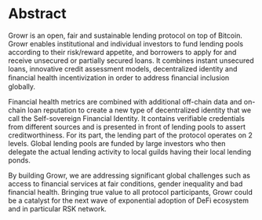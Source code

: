 # Abstract
Growr is an open, fair and sustainable lending protocol on top of Bitcoin. Growr enables institutional and individual investors to fund lending pools according to their risk/reward appetite, and borrowers to apply for and receive unsecured or partially secured loans. It combines instant unsecured loans, innovative credit assessment models, decentralized identity and ﬁnancial health incentivization in order to address ﬁnancial inclusion globally.

Financial health metrics are combined with additional off-chain data and on-chain loan reputation to create a new type of decentralized identity that we call the Self-sovereign Financial Identity. It contains verifiable credentials from different sources and is presented in front of lending pools to assert creditworthiness. For its part, the lending part of the protocol operates on 2 levels. Global lending pools are funded by large investors who then delegate the actual lending activity to local guilds having their local lending ponds.

By building Growr, we are addressing significant global challenges such as access to financial services at fair conditions, gender inequality and bad financial health. Bringing true value to all protocol participants, Growr could be a catalyst for the next wave of exponential adoption of DeFi ecosystem and in particular RSK network.

